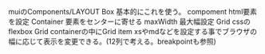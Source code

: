 muiのComponents/LAYOUT
Box 基本的にこれを使う。
 compoment html要素を設定
Container 要素をセンターに寄せる
 maxWidth 最大幅設定
Grid cssのflexbox
 Grid containerの中にGrid item
 xsやmdなどを設定する事でブラウザの幅に応じて表示を変更できる。(12列で考える。breakpointも参照)